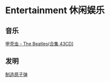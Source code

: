 # Entertainment 休闲娱乐
## 音乐
[甲壳虫 - The Beatles(合集 43CD)](https://github.com/IammyselfYBX/The_Beatles_music_2)

## 发明
[制造原子弹](https://github.com/IammyselfYBX/Make_atomic_bombs)

